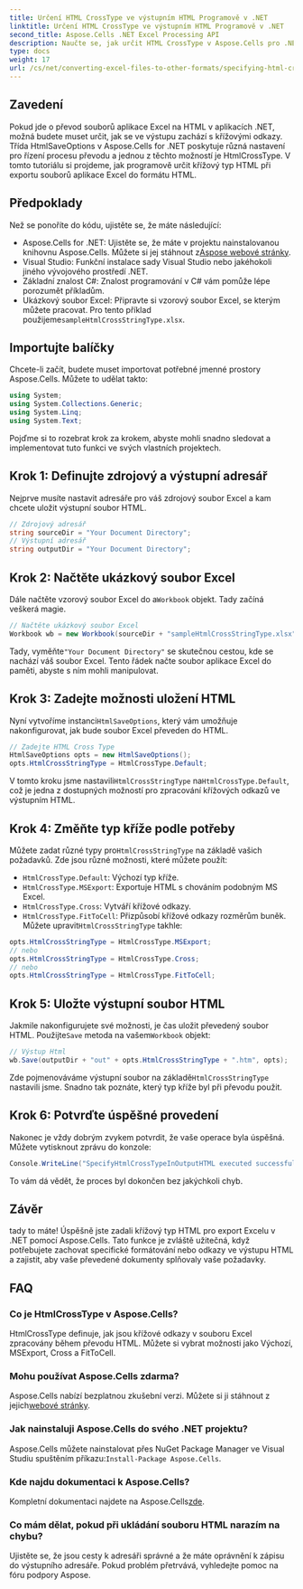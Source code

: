 ```yaml
---
title: Určení HTML CrossType ve výstupním HTML Programově v .NET
linktitle: Určení HTML CrossType ve výstupním HTML Programově v .NET
second_title: Aspose.Cells .NET Excel Processing API
description: Naučte se, jak určit HTML CrossType v Aspose.Cells pro .NET. Postupujte podle našeho podrobného výukového programu a převeďte soubory Excel do HTML s přesností.
type: docs
weight: 17
url: /cs/net/converting-excel-files-to-other-formats/specifying-html-crosstype-in-output-html/
---
```

## Zavedení
Pokud jde o převod souborů aplikace Excel na HTML v aplikacích .NET, možná budete muset určit, jak se ve výstupu zachází s křížovými odkazy. Třída HtmlSaveOptions v Aspose.Cells for .NET poskytuje různá nastavení pro řízení procesu převodu a jednou z těchto možností je HtmlCrossType. V tomto tutoriálu si projdeme, jak programově určit křížový typ HTML při exportu souborů aplikace Excel do formátu HTML. 
## Předpoklady
Než se ponoříte do kódu, ujistěte se, že máte následující:
-  Aspose.Cells for .NET: Ujistěte se, že máte v projektu nainstalovanou knihovnu Aspose.Cells. Můžete si jej stáhnout z[Aspose webové stránky](https://releases.aspose.com/cells/net/).
- Visual Studio: Funkční instalace sady Visual Studio nebo jakéhokoli jiného vývojového prostředí .NET.
- Základní znalost C#: Znalost programování v C# vám pomůže lépe porozumět příkladům.
-  Ukázkový soubor Excel: Připravte si vzorový soubor Excel, se kterým můžete pracovat. Pro tento příklad použijeme`sampleHtmlCrossStringType.xlsx`.
## Importujte balíčky
Chcete-li začít, budete muset importovat potřebné jmenné prostory Aspose.Cells. Můžete to udělat takto:
```csharp
using System;
using System.Collections.Generic;
using System.Linq;
using System.Text;
```
Pojďme si to rozebrat krok za krokem, abyste mohli snadno sledovat a implementovat tuto funkci ve svých vlastních projektech.
## Krok 1: Definujte zdrojový a výstupní adresář
Nejprve musíte nastavit adresáře pro váš zdrojový soubor Excel a kam chcete uložit výstupní soubor HTML.
```csharp
// Zdrojový adresář
string sourceDir = "Your Document Directory";
// Výstupní adresář
string outputDir = "Your Document Directory";
```
## Krok 2: Načtěte ukázkový soubor Excel
 Dále načtěte vzorový soubor Excel do a`Workbook` objekt. Tady začíná veškerá magie.
```csharp
// Načtěte ukázkový soubor Excel
Workbook wb = new Workbook(sourceDir + "sampleHtmlCrossStringType.xlsx");
```
 Tady, vyměňte`"Your Document Directory"` se skutečnou cestou, kde se nachází váš soubor Excel. Tento řádek načte soubor aplikace Excel do paměti, abyste s ním mohli manipulovat.
## Krok 3: Zadejte možnosti uložení HTML
 Nyní vytvoříme instanci`HtmlSaveOptions`, který vám umožňuje nakonfigurovat, jak bude soubor Excel převeden do HTML.
```csharp
// Zadejte HTML Cross Type
HtmlSaveOptions opts = new HtmlSaveOptions();
opts.HtmlCrossStringType = HtmlCrossType.Default;
```
 V tomto kroku jsme nastavili`HtmlCrossStringType` na`HtmlCrossType.Default`, což je jedna z dostupných možností pro zpracování křížových odkazů ve výstupním HTML.
## Krok 4: Změňte typ kříže podle potřeby
 Můžete zadat různé typy pro`HtmlCrossStringType` na základě vašich požadavků. Zde jsou různé možnosti, které můžete použít:
- `HtmlCrossType.Default`: Výchozí typ kříže.
- `HtmlCrossType.MSExport`: Exportuje HTML s chováním podobným MS Excel.
- `HtmlCrossType.Cross`: Vytváří křížové odkazy.
- `HtmlCrossType.FitToCell`: Přizpůsobí křížové odkazy rozměrům buněk.
 Můžete upravit`HtmlCrossStringType` takhle:
```csharp
opts.HtmlCrossStringType = HtmlCrossType.MSExport;
// nebo
opts.HtmlCrossStringType = HtmlCrossType.Cross;
// nebo
opts.HtmlCrossStringType = HtmlCrossType.FitToCell;
```
## Krok 5: Uložte výstupní soubor HTML
 Jakmile nakonfigurujete své možnosti, je čas uložit převedený soubor HTML. Použijte`Save` metoda na vašem`Workbook` objekt:
```csharp
// Výstup Html
wb.Save(outputDir + "out" + opts.HtmlCrossStringType + ".htm", opts);
```
 Zde pojmenováváme výstupní soubor na základě`HtmlCrossStringType` nastavili jsme. Snadno tak poznáte, který typ kříže byl při převodu použit.
## Krok 6: Potvrďte úspěšné provedení
Nakonec je vždy dobrým zvykem potvrdit, že vaše operace byla úspěšná. Můžete vytisknout zprávu do konzole:
```csharp
Console.WriteLine("SpecifyHtmlCrossTypeInOutputHTML executed successfully.\r\n");
```
To vám dá vědět, že proces byl dokončen bez jakýchkoli chyb.
## Závěr
tady to máte! Úspěšně jste zadali křížový typ HTML pro export Excelu v .NET pomocí Aspose.Cells. Tato funkce je zvláště užitečná, když potřebujete zachovat specifické formátování nebo odkazy ve výstupu HTML a zajistit, aby vaše převedené dokumenty splňovaly vaše požadavky.
## FAQ
### Co je HtmlCrossType v Aspose.Cells?  
HtmlCrossType definuje, jak jsou křížové odkazy v souboru Excel zpracovány během převodu HTML. Můžete si vybrat možnosti jako Výchozí, MSExport, Cross a FitToCell.
### Mohu používat Aspose.Cells zdarma?  
 Aspose.Cells nabízí bezplatnou zkušební verzi. Můžete si ji stáhnout z jejich[webové stránky](https://releases.aspose.com/).
### Jak nainstaluji Aspose.Cells do svého .NET projektu?  
 Aspose.Cells můžete nainstalovat přes NuGet Package Manager ve Visual Studiu spuštěním příkazu:`Install-Package Aspose.Cells`.
### Kde najdu dokumentaci k Aspose.Cells?  
 Kompletní dokumentaci najdete na Aspose.Cells[zde](https://reference.aspose.com/cells/net/).
### Co mám dělat, pokud při ukládání souboru HTML narazím na chybu?  
Ujistěte se, že jsou cesty k adresáři správné a že máte oprávnění k zápisu do výstupního adresáře. Pokud problém přetrvává, vyhledejte pomoc na fóru podpory Aspose.
